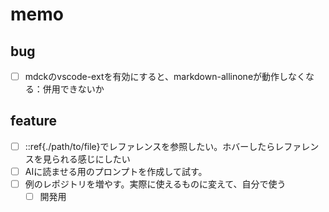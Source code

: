 # memo

## bug

- [ ] mdckのvscode-extを有効にすると、markdown-allinoneが動作しなくなる：併用できないか

## feature

- [ ] ::ref{./path/to/file}でレファレンスを参照したい。ホバーしたらレファレンスを見られる感じにしたい
- [ ] AIに読ませる用のプロンプトを作成して試す。
- [ ] 例のレポジトリを増やす。実際に使えるものに変えて、自分で使う
  - [ ] 開発用
